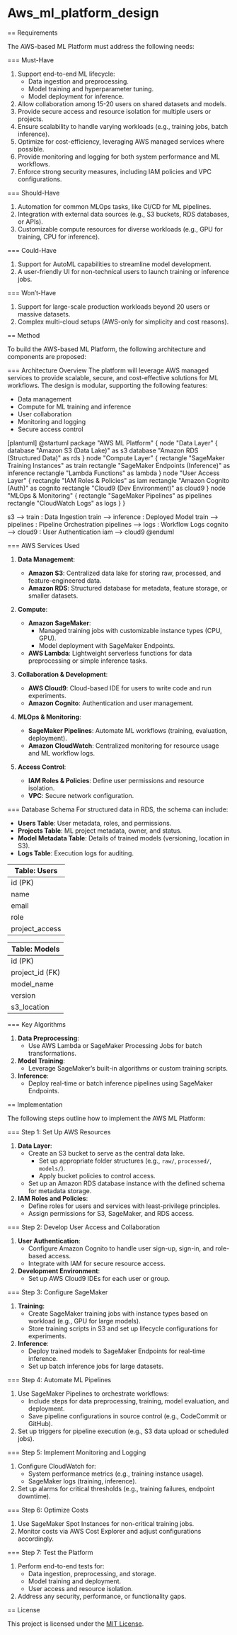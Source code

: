 # Aws_ml_platform_design
== Requirements

The AWS-based ML Platform must address the following needs:

=== Must-Have
1. Support end-to-end ML lifecycle:
   - Data ingestion and preprocessing.
   - Model training and hyperparameter tuning.
   - Model deployment for inference.
2. Allow collaboration among 15-20 users on shared datasets and models.
3. Provide secure access and resource isolation for multiple users or projects.
4. Ensure scalability to handle varying workloads (e.g., training jobs, batch inference).
5. Optimize for cost-efficiency, leveraging AWS managed services where possible.
6. Provide monitoring and logging for both system performance and ML workflows.
7. Enforce strong security measures, including IAM policies and VPC configurations.

=== Should-Have
1. Automation for common MLOps tasks, like CI/CD for ML pipelines.
2. Integration with external data sources (e.g., S3 buckets, RDS databases, or APIs).
3. Customizable compute resources for diverse workloads (e.g., GPU for training, CPU for inference).

=== Could-Have
1. Support for AutoML capabilities to streamline model development.
2. A user-friendly UI for non-technical users to launch training or inference jobs.

=== Won’t-Have
1. Support for large-scale production workloads beyond 20 users or massive datasets.
2. Complex multi-cloud setups (AWS-only for simplicity and cost reasons).


== Method

To build the AWS-based ML Platform, the following architecture and components are proposed:

=== Architecture Overview
The platform will leverage AWS managed services to provide scalable, secure, and cost-effective solutions for ML workflows. The design is modular, supporting the following features:
- Data management
- Compute for ML training and inference
- User collaboration
- Monitoring and logging
- Secure access control

[plantuml]
@startuml
package "AWS ML Platform" {
  node "Data Layer" {
    database "Amazon S3 (Data Lake)" as s3
    database "Amazon RDS (Structured Data)" as rds
  }
  node "Compute Layer" {
    rectangle "SageMaker Training Instances" as train
    rectangle "SageMaker Endpoints (Inference)" as inference
    rectangle "Lambda Functions" as lambda
  }
  node "User Access Layer" {
    rectangle "IAM Roles & Policies" as iam
    rectangle "Amazon Cognito (Auth)" as cognito
    rectangle "Cloud9 (Dev Environment)" as cloud9
  }
  node "MLOps & Monitoring" {
    rectangle "SageMaker Pipelines" as pipelines
    rectangle "CloudWatch Logs" as logs
  }
}

s3 --> train : Data Ingestion
train --> inference : Deployed Model
train --> pipelines : Pipeline Orchestration
pipelines --> logs : Workflow Logs
cognito --> cloud9 : User Authentication
iam --> cloud9
@enduml

=== AWS Services Used
1. **Data Management**:
   - **Amazon S3**: Centralized data lake for storing raw, processed, and feature-engineered data.
   - **Amazon RDS**: Structured database for metadata, feature storage, or smaller datasets.

2. **Compute**:
   - **Amazon SageMaker**:
     - Managed training jobs with customizable instance types (CPU, GPU).
     - Model deployment with SageMaker Endpoints.
   - **AWS Lambda**: Lightweight serverless functions for data preprocessing or simple inference tasks.

3. **Collaboration & Development**:
   - **AWS Cloud9**: Cloud-based IDE for users to write code and run experiments.
   - **Amazon Cognito**: Authentication and user management.

4. **MLOps & Monitoring**:
   - **SageMaker Pipelines**: Automate ML workflows (training, evaluation, deployment).
   - **Amazon CloudWatch**: Centralized monitoring for resource usage and ML workflow logs.

5. **Access Control**:
   - **IAM Roles & Policies**: Define user permissions and resource isolation.
   - **VPC**: Secure network configuration.

=== Database Schema
For structured data in RDS, the schema can include:
- **Users Table**: User metadata, roles, and permissions.
- **Projects Table**: ML project metadata, owner, and status.
- **Model Metadata Table**: Details of trained models (versioning, location in S3).
- **Logs Table**: Execution logs for auditing.

| Table: Users       |
|--------------------|
| id (PK)            |
| name               |
| email              |
| role               |
| project_access     |

| Table: Models      |
|--------------------|
| id (PK)            |
| project_id (FK)    |
| model_name         |
| version            |
| s3_location        |

=== Key Algorithms
1. **Data Preprocessing**:
   - Use AWS Lambda or SageMaker Processing Jobs for batch transformations.
2. **Model Training**:
   - Leverage SageMaker’s built-in algorithms or custom training scripts.
3. **Inference**:
   - Deploy real-time or batch inference pipelines using SageMaker Endpoints.
  

== Implementation

The following steps outline how to implement the AWS ML Platform:

=== Step 1: Set Up AWS Resources
1. **Data Layer**:
   - Create an S3 bucket to serve as the central data lake.
     - Set up appropriate folder structures (e.g., `raw/`, `processed/`, `models/`).
     - Apply bucket policies to control access.
   - Set up an Amazon RDS database instance with the defined schema for metadata storage.
2. **IAM Roles and Policies**:
   - Define roles for users and services with least-privilege principles.
   - Assign permissions for S3, SageMaker, and RDS access.

=== Step 2: Develop User Access and Collaboration
1. **User Authentication**:
   - Configure Amazon Cognito to handle user sign-up, sign-in, and role-based access.
   - Integrate with IAM for secure resource access.
2. **Development Environment**:
   - Set up AWS Cloud9 IDEs for each user or group.

=== Step 3: Configure SageMaker
1. **Training**:
   - Create SageMaker training jobs with instance types based on workload (e.g., GPU for large models).
   - Store training scripts in S3 and set up lifecycle configurations for experiments.
2. **Inference**:
   - Deploy trained models to SageMaker Endpoints for real-time inference.
   - Set up batch inference jobs for large datasets.

=== Step 4: Automate ML Pipelines
1. Use SageMaker Pipelines to orchestrate workflows:
   - Include steps for data preprocessing, training, model evaluation, and deployment.
   - Save pipeline configurations in source control (e.g., CodeCommit or GitHub).
2. Set up triggers for pipeline execution (e.g., S3 data upload or scheduled jobs).

=== Step 5: Implement Monitoring and Logging
1. Configure CloudWatch for:
   - System performance metrics (e.g., training instance usage).
   - SageMaker logs (training, inference).
2. Set up alarms for critical thresholds (e.g., training failures, endpoint downtime).

=== Step 6: Optimize Costs
1. Use SageMaker Spot Instances for non-critical training jobs.
2. Monitor costs via AWS Cost Explorer and adjust configurations accordingly.

=== Step 7: Test the Platform
1. Perform end-to-end tests for:
   - Data ingestion, preprocessing, and storage.
   - Model training and deployment.
   - User access and resource isolation.
2. Address any security, performance, or functionality gaps.
   

== License

This project is licensed under the [MIT License](LICENSE).
